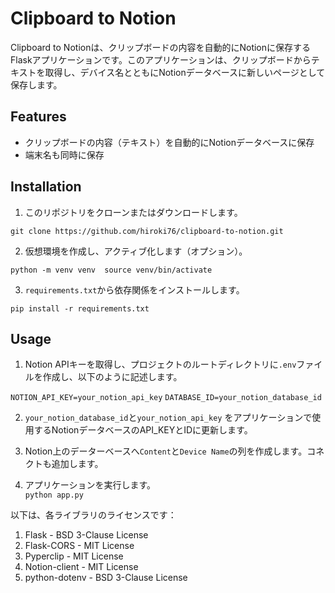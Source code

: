 # Clipboard to Notion

Clipboard to Notionは、クリップボードの内容を自動的にNotionに保存するFlaskアプリケーションです。このアプリケーションは、クリップボードからテキストを取得し、デバイス名とともにNotionデータベースに新しいページとして保存します。

## Features

- クリップボードの内容（テキスト）を自動的にNotionデータベースに保存
- 端末名も同時に保存

## Installation

1. このリポジトリをクローンまたはダウンロードします。

`git clone https://github.com/hiroki76/clipboard-to-notion.git`  

2. 仮想環境を作成し、アクティブ化します（オプション）。

`python -m venv venv  source venv/bin/activate`  

3. `requirements.txt`から依存関係をインストールします。

`pip install -r requirements.txt`


## Usage

1. Notion APIキーを取得し、プロジェクトのルートディレクトリに`.env`ファイルを作成し、以下のように記述します。  

`NOTION_API_KEY=your_notion_api_key`
`DATABASE_ID=your_notion_database_id`

2. `your_notion_database_id`と`your_notion_api_key` をアプリケーションで使用するNotionデータベースのAPI_KEYとIDに更新します。

3. Notion上のデーターベースへ`Content`と`Device Name`の列を作成します。コネクトも追加します。

4. アプリケーションを実行します。  
`python app.py`

以下は、各ライブラリのライセンスです：

1. Flask - BSD 3-Clause License
2. Flask-CORS - MIT License
3. Pyperclip - MIT License
4. Notion-client - MIT License
5. python-dotenv - BSD 3-Clause License